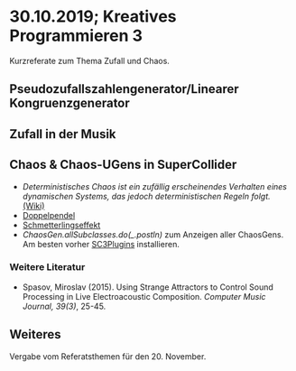 # 30.10.2019; Kreatives Programmieren 3

Kurzreferate zum Thema Zufall und Chaos.

## Pseudozufallszahlengenerator/Linearer Kongruenzgenerator

## Zufall in der Musik

## Chaos & Chaos-UGens in SuperCollider

* *Deterministisches Chaos ist ein zufällig erscheinendes Verhalten eines dynamischen Systems, das jedoch deterministischen Regeln folgt.* [(Wiki)](https://de.wikipedia.org/wiki/Deterministisches_Chaos)
* [Doppelpendel](https://www.myphysicslab.com/pendulum/double-pendulum-en.html)
* [Schmetterlingseffekt](https://de.wikipedia.org/wiki/Datei:Double_pendulum_simultaneous_realisations.ogv)
* *ChaosGen.allSubclasses.do(_.postln)* zum Anzeigen aller ChaosGens. Am besten vorher [SC3Plugins](https://github.com/supercollider/sc3-plugins) installieren.

### Weitere Literatur

* Spasov, Miroslav (2015). Using Strange Attractors to Control Sound Processing in Live Electroacoustic Composition. *Computer Music Journal, 39(3)*, 25-45.

## Weiteres

Vergabe vom Referatsthemen für den 20. November.